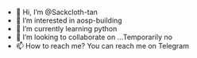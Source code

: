 - 👋 Hi, I’m @Sackcloth-tan
- 👀 I’m interested in aosp-building
- 🌱 I’m currently learning python
- 💞️ I’m looking to collaborate on ...Temporarily no
- 📫 How to reach me? You can reach me on Telegram 

<!---
Sackcloth-tan/Sackcloth-tan is a ✨ special ✨ repository because its `README.md` (this file) appears on your GitHub profile.
You can click the Preview link to take a look at your changes.
--->
